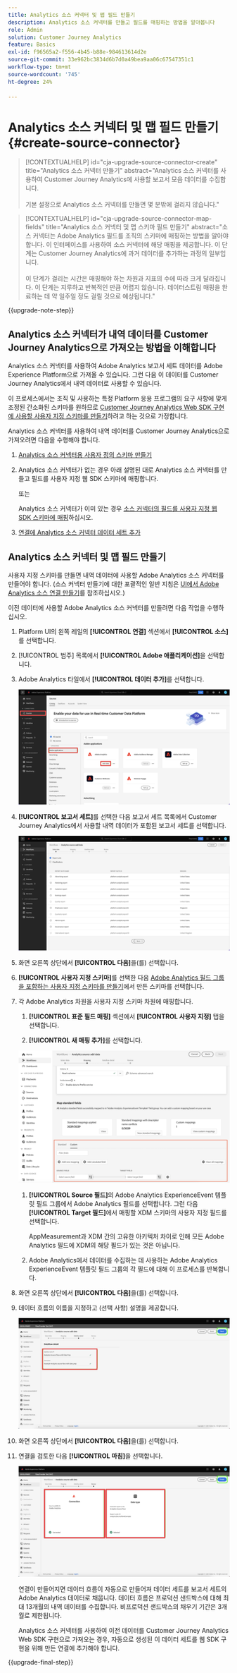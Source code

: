```yaml
---
title: Analytics 소스 커넥터 및 맵 필드 만들기
description: Analytics 소스 커넥터를 만들고 필드를 매핑하는 방법을 알아봅니다
role: Admin
solution: Customer Journey Analytics
feature: Basics
exl-id: f96565a2-f556-4b45-b88e-984613614d2e
source-git-commit: 33e962bc3834d6b7d0a49bea9aa06c67547351c1
workflow-type: tm+mt
source-wordcount: '745'
ht-degree: 24%

---
```


# Analytics 소스 커넥터 및 맵 필드 만들기 {#create-source-connector}

<!-- markdownlint-disable MD034 -->

>[!CONTEXTUALHELP]
>id="cja-upgrade-source-connector-create"
>title="Analytics 소스 커넥터 만들기"
>abstract="Analytics 소스 커넥터를 사용하여 Customer Journey Analytics에 사용할 보고서 모음 데이터를 수집합니다.<br><br>기본 설정으로 Analytics 소스 커넥터를 만들면 몇 분밖에 걸리지 않습니다."

<!-- markdownlint-enable MD034 -->

<!-- markdownlint-disable MD034 -->

>[!CONTEXTUALHELP]
>id="cja-upgrade-source-connector-map-fields"
>title="Analytics 소스 커넥터 및 맵 스키마 필드 만들기"
>abstract="소스 커넥터는 Adobe Analytics 필드를 조직의 스키마에 매핑하는 방법을 알아야 합니다. 이 인터페이스를 사용하여 소스 커넥터에 해당 매핑을 제공합니다. 이 단계는 Customer Journey Analytics에 과거 데이터를 추가하는 과정의 일부입니다.<br><br>이 단계가 걸리는 시간은 매핑해야 하는 차원과 지표의 수에 따라 크게 달라집니다. 이 단계는 지루하고 반복적인 만큼 어렵지 않습니다. 데이터스트림 매핑을 완료하는 데 약 일주일 정도 걸릴 것으로 예상됩니다."

<!-- markdownlint-enable MD034 -->

{{upgrade-note-step}}

## Analytics 소스 커넥터가 내역 데이터를 Customer Journey Analytics으로 가져오는 방법을 이해합니다

Analytics 소스 커넥터를 사용하여 Adobe Analytics 보고서 세트 데이터를 Adobe Experience Platform으로 가져올 수 있습니다. 그런 다음 이 데이터를 Customer Journey Analytics에서 내역 데이터로 사용할 수 있습니다.

이 프로세스에서는 조직 및 사용하는 특정 Platform 응용 프로그램의 요구 사항에 맞게 조정된 간소화된 스키마를 원하므로 [Customer Journey Analytics Web SDK 구현에 사용할 사용자 지정 스키마를 만들기](/help/getting-started/cja-upgrade/cja-upgrade-schema-create.md)하려고 하는 것으로 가정합니다.

Analytics 소스 커넥터를 사용하여 내역 데이터를 Customer Journey Analytics으로 가져오려면 다음을 수행해야 합니다.

1. [Analytics 소스 커넥터용 사용자 정의 스키마 만들기](/help/getting-started/cja-upgrade/cja-upgrade-source-connector-schema.md)

1. Analytics 소스 커넥터가 없는 경우 아래 설명된 대로 Analytics 소스 커넥터를 만들고 필드를 사용자 지정 웹 SDK 스키마에 매핑합니다.

   또는

   Analytics 소스 커넥터가 이미 있는 경우 [소스 커넥터의 필드를 사용자 지정 웹 SDK 스키마에 매핑](/help/getting-started/cja-upgrade/cja-upgrade-from-source-connector.md)하십시오.

1. [연결에 Analytics 소스 커넥터 데이터 세트 추가](/help/getting-started/cja-upgrade/cja-upgrade-source-connector-dataset.md)

## Analytics 소스 커넥터 및 맵 필드 만들기

사용자 지정 스키마를 만들면 내역 데이터에 사용할 Adobe Analytics 소스 커넥터를 만들어야 합니다. (소스 커넥터 만들기에 대한 포괄적인 일반 지침은 [UI에서 Adobe Analytics 소스 연결 만들기](https://experienceleague.adobe.com/docs/experience-platform/sources/ui-tutorials/create/adobe-applications/analytics.html)를 참조하십시오.)

이전 데이터에 사용할 Adobe Analytics 소스 커넥터를 만들려면 다음 작업을 수행하십시오.

1. Platform UI의 왼쪽 레일의 **[!UICONTROL 연결]** 섹션에서 **[!UICONTROL 소스]**&#x200B;를 선택합니다.

1. [!UICONTROL 범주] 목록에서 **[!UICONTROL Adobe 애플리케이션]**&#x200B;을 선택합니다.

1. Adobe Analytics 타일에서 **[!UICONTROL 데이터 추가]**&#x200B;를 선택합니다.

   ![Adobe 응용 프로그램과 함께 소스가 선택된 Adobe Experience Platform 창 및 강조 표시된 데이터 추가](./assets/sources-overview.png)

1. **[!UICONTROL 보고서 세트]**&#x200B;를 선택한 다음 보고서 세트 목록에서 Customer Journey Analytics에서 사용할 내역 데이터가 포함된 보고서 세트를 선택합니다.

   ![보고서 세트 목록을 표시하는 Adobe Experience Platform 창](./assets/report-suites.png)

1. 화면 오른쪽 상단에서 **[!UICONTROL 다음]**&#x200B;을(를) 선택합니다.

1. **[!UICONTROL 사용자 지정 스키마]**&#x200B;를 선택한 다음 [Adobe Analytics 필드 그룹을 포함하는 사용자 지정 스키마를 만들기](/help/getting-started/cja-upgrade/cja-upgrade-source-connector-schema.md)에서 만든 스키마를 선택합니다. <!-- Deleted this, because I changed this from choosing the default schemawe're pointing them now at the schema they just created: "Adobe Experience Platform  automatically creates the schema and the corresponding dataset to map all standard fields from the selected Adobe Analytics report suite." -->

   <!-- add screenshot -->

1. 각 Adobe Analytics 차원을 사용자 지정 스키마 차원에 매핑합니다.

   1. **[!UICONTROL 표준 필드 매핑]** 섹션에서 **[!UICONTROL 사용자 지정]** 탭을 선택합니다.

   1. **[!UICONTROL 새 매핑 추가]**&#x200B;를 선택합니다.

   ![스키마 필드 매핑](assets/schema-mapping.png)

   1. **[!UICONTROL Source 필드]**&#x200B;의 Adobe Analytics ExperienceEvent 템플릿 필드 그룹에서 Adobe Analytics 필드를 선택합니다. 그런 다음 **[!UICONTROL Target 필드]**&#x200B;에서 매핑할 XDM 스키마의 사용자 지정 필드를 선택합니다.

      AppMeasurement과 XDM 간의 고유한 아키텍처 차이로 인해 모든 Adobe Analytics 필드에 XDM의 해당 필드가 있는 것은 아닙니다.

   1. Adobe Analytics에서 데이터를 수집하는 데 사용하는 Adobe Analytics ExperienceEvent 템플릿 필드 그룹의 각 필드에 대해 이 프로세스를 반복합니다.

1. 화면 오른쪽 상단에서 **[!UICONTROL 다음]**&#x200B;을(를) 선택합니다.

1. 데이터 흐름의 이름을 지정하고 (선택 사항) 설명을 제공합니다.

   ![데이터 흐름 세부 정보 섹션을 강조 표시하는 Adobe Experience Platform 창](./assets/dataflow-detail.png)

1. 화면 오른쪽 상단에서 **[!UICONTROL 다음]**&#x200B;을(를) 선택합니다.

1. 연결을 검토한 다음 **[!UICONTROL 마침]**&#x200B;을 선택합니다.

   ![검토를 위해 연결 및 데이터 형식 섹션을 강조 표시하는 Adobe Experience Platform 창](./assets/review.png)

   연결이 만들어지면 데이터 흐름이 자동으로 만들어져 데이터 세트를 보고서 세트의 Adobe Analytics 데이터로 채웁니다. 데이터 흐름은 프로덕션 샌드박스에 대해 최대 13개월의 내역 데이터를 수집합니다. 비프로덕션 샌드박스의 채우기 기간은 3개월로 제한됩니다.

   Analytics 소스 커넥터를 사용하여 이전 데이터를 Customer Journey Analytics Web SDK 구현으로 가져오는 경우, 자동으로 생성된 이 데이터 세트를 웹 SDK 구현을 위해 만든 연결에 추가해야 합니다.

{{upgrade-final-step}}

